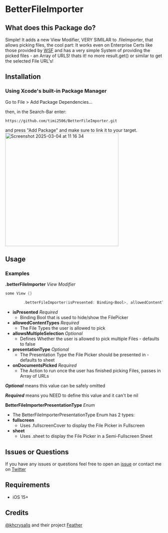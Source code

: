 # BetterFileImporter

## What does this Package do?
Simple! It adds a new View Modifier, VERY SIMILAR to .fileImporter, that allows picking files, the cool part: It works even on Enterprise Certs like those provided by [WSF](https://wsfteam.xyz) and has a very simple System of providing the picked files - an Array of URLS! thats it! no more result.get() or similar to get the selected File URL's!

## Installation
### Using Xcode's built-in Package Manager 
Go to File > Add Package Dependencies...

then, in the Search-Bar enter: 

```https://github.com/timi2506/BetterFileImporter.git``` 

and press "Add Package" and make sure to link it to your target.
<img width="362" alt="Screenshot 2025-03-04 at 11 16 34" src="https://github.com/user-attachments/assets/8b3672b9-9345-4d6b-9b0d-26d03bd189c7" />

## Usage
### Examples
**.betterFileImporter** *View Modifier*
```swift
some View {}

        .betterFileImporter(isPresented: Binding<Bool>, allowedContentTypes: [UTType], allowsMultipleSelection: Bool?, presentationType: BetterFileImporterPresentationType?, onDocumentsPicked: @escaping ([URL]) -> Void)
```
- **isPresented** *Required*
    - Binding Bool that is used to hide/show the FilePicker
- **allowedContentTypes** *Required*
    - The File Types the user is allowed to pick
- **allowsMultipleSelection** *Optional*
    - Defines Whether the user is allowed to pick multiple Files - defaults to false
- **presentationType** *Optional*
    - The Presentation Type the File Picker should be presented in - defaults to sheet
- **onDocumentsPicked** *Required*
    - The Action to run once the user has finished picking Files, passes in Array of URLs

***Optional*** means this value can be safely omitted 

***Required*** means you NEED to define this value and it can't be nil

  
**BetterFileImporterPresentationType** *Enum*
- The BetterFileImporterPresentationType Enum has 2 types:
- **fullscreen** 
    - Uses .fullscreenCover to display the File Picker in Fullscreen
- **sheet**
    - Uses .sheet to display the File Picker in a Semi-Fullscreen Sheet

  
## Issues or Questions

If you have any issues or questions feel free to open an [issue](https://github.com/timi2506/BottomDrawer/issues/new/choose) or contact me on [Twitter](https://x.com/timi2506)

## Requirements
- iOS 15+


## Credits 
[@khcrysalis](https://github.com/khcrysalis/) and their project [Feather](https://github.com/khcrysalis/Feather)
